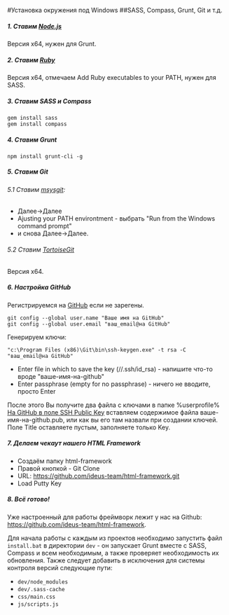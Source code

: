#Установка окружения под Windows
##SASS, Compass, Grunt, Git и т.д.

##### 1. Ставим [Node.js](http://nodejs.org/download/)
Версия x64, нужен для Grunt.

##### 2. Ставим [Ruby](http://rubyinstaller.org/downloads/)
Версия x64, отмечаем Add Ruby executables to your PATH, нужен для SASS.

##### 3. Ставим SASS и Compass
```
gem install sass
gem install compass
```

##### 4. Ставим Grunt
```
npm install grunt-cli -g
```

##### 5. Ставим Git
###### 5.1 Ставим [msysgit](http://msysgit.github.io/):
 - Далее→Далее
 - Ajusting your PATH environtment - выбрать "Run from the Windows command prompt"
 - и снова Далее→Далее.

###### 5.2 Ставим [TortoiseGit](https://code.google.com/p/tortoisegit/wiki/Download)
Версия x64.

##### 6. Настройка GitHub
Регистрируемся на [GitHub](https://github.com/) если не зарегены.
```
git config --global user.name "Ваше имя на GitHub"
git config --global user.email "ваш_email@на GitHub"
```
Генерируем ключи:
```
"c:\Program Files (x86)\Git\bin\ssh-keygen.exe" -t rsa -C "ваш_email@на GitHub"
```
 - Enter file in which to save the key (//.ssh/id_rsa) - напишите что-то вроде "ваше-имя-на-github"
 - Enter passphrase (empty for no passphrase) - ничего не вводите, просто Enter

После этого Вы получите два файла с ключами в папке %userprofile%
[На GitHub в поле SSH Public Key](https://github.com/settings/ssh) вставляем содержимое файла ваше-имя-на-github.pub, или как вы его там назвали при создании ключей. Поле Title оставляете пустым, заполняете только Key.

##### 7. Делаем чекаут нашего HTML Framework
 - Создаём папку html-framework
 - Правой кнопкой - Git Clone
 - URL: https://github.com/ideus-team/html-framework.git
 - Load Putty Key

##### 8. Всё готово!
Уже настроенный для работы фреймворк лежит у нас на Github: https://github.com/ideus-team/html-framework.

Для начала работы с каждым из проектов необходимо запустить файл `install.bat` в директории `dev` - он запускает Grunt вместе с SASS, Compass и всем необходимым, а также проверяет необходимость их обновления.
Также следует добавить в исключения для системы контроля версий следующие пути:
 - `dev/node_modules`
 - `dev/.sass-cache`
 - `css/main.css`
 - `js/scripts.js`

